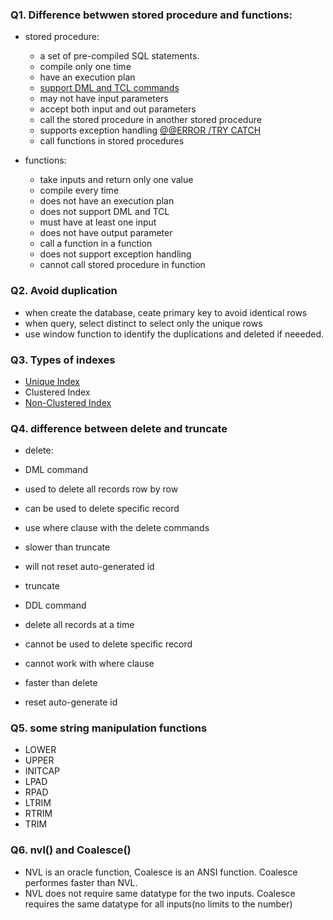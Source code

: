 ### Q1. Difference betwwen stored procedure and functions:
* stored procedure: 
  * a set of pre-compiled SQL statements. 
  * compile only one time
  * have an execution plan
  * [support DML and TCL commands](https://explainjava.com/dml-ddl-dcl-tcl-sql-commands/)
  * may not have input parameters
  * accept both input and out parameters
  * call the stored procedure in another stored procedure
  * supports exception handling [@@ERROR ](https://www.youtube.com/watch?v=xgpyqxKuta0)[/TRY CATCH](https://www.youtube.com/watch?v=VLDirfx_OQg)
  * call functions in stored procedures
  
* functions:
  * take inputs and return only one value
  * compile every time
  * does not have an execution plan
  * does not support DML and TCL
  * must have at least one input
  * does not have output parameter
  * call a function in a function
  * does not support exception handling
  * cannot call stored procedure in function 


 ### Q2. Avoid duplication
 * when create the database, ceate primary key to avoid identical rows
 * when query, select distinct to select only the unique rows
 * use window function to identify the duplications and deleted if neeeded.
 
 
 ### Q3. Types of indexes
 * [Unique Index](https://www.tutorialspoint.com/sql/sql-indexes.htm)
 * Clustered Index
 * [Non-Clustered Index](https://stackoverflow.com/questions/1251636/what-do-clustered-and-non-clustered-index-actually-mean)
 
 
### Q4. difference between delete and truncate
* delete:
 * DML command
 * used to delete all records row by row
 * can be used to delete specific record
 * use where clause with the delete commands
 * slower than truncate
 * will not reset auto-generated id 
 
* truncate
 * DDL command
 * delete all records at a time
 * cannot be used to delete specific record
 * cannot work with where clause
 * faster than delete
 * reset auto-generate id
 
### Q5. some string manipulation functions 
* LOWER
* UPPER
* INITCAP
* LPAD
* RPAD
* LTRIM
* RTRIM
* TRIM

### Q6. nvl() and Coalesce()
* NVL is an oracle function, Coalesce is an ANSI function. Coalesce performes faster than NVL.
* NVL does not require same datatype for the two inputs. Coalesce requires the same datatype for all inputs(no limits to the number)


